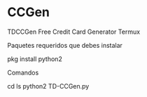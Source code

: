 # CCGen
TDCCGen Free Credit Card Generator Termux

Paquetes requeridos que debes instalar

pkg install python2

Comandos

cd
ls
python2 TD-CCGen.py
